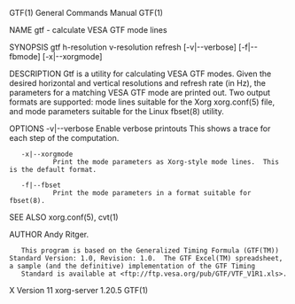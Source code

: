 GTF(1)                                                                                     General Commands Manual                                                                                     GTF(1)

NAME
       gtf - calculate VESA GTF mode lines

SYNOPSIS
       gtf h-resolution v-resolution refresh [-v|--verbose] [-f|--fbmode] [-x|--xorgmode]

DESCRIPTION
       Gtf  is  a  utility for calculating VESA GTF modes.  Given the desired horizontal and vertical resolutions and refresh rate (in Hz), the parameters for a matching VESA GTF mode are printed out.  Two
       output formats are supported: mode lines suitable for the Xorg xorg.conf(5) file, and mode parameters suitable for the Linux fbset(8) utility.

OPTIONS
       -v|--verbose
               Enable verbose printouts  This shows a trace for each step of the computation.

       -x|--xorgmode
               Print the mode parameters as Xorg-style mode lines.  This is the default format.

       -f|--fbset
               Print the mode parameters in a format suitable for fbset(8).

SEE ALSO
       xorg.conf(5), cvt(1)

AUTHOR
       Andy Ritger.

       This program is based on the Generalized Timing Formula (GTF(TM)) Standard Version: 1.0, Revision: 1.0.  The GTF Excel(TM) spreadsheet, a sample (and the definitive) implementation of the GTF Timing
       Standard is available at <ftp://ftp.vesa.org/pub/GTF/VTF_V1R1.xls>.

X Version 11                                                                                  xorg-server 1.20.5                                                                                       GTF(1)
